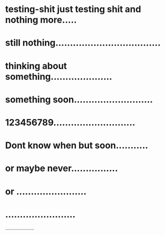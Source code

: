 # testing-shit just testing shit and  nothing more.....
# still nothing....................................
# thinking about something.....................
# something soon...........................
# 123456789............................
# Dont know when but soon...........
# or maybe never................
# or ........................
# ........................
.......................
